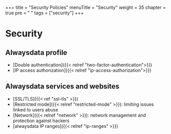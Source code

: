 +++
title = "Security Policies"
menuTitle = "Security"
weight = 35
chapter = true
pre = "<i class='fas fa-fw fa-shield-alt'></i> "
tags = ["security"]
+++

# Security

## Alwaysdata profile

- [Double authentication]({{< relref "two-factor-authentication">}})
- [IP access authorization]({{< relref "ip-access-authorization">}})

## Alwaysdata services and websites

- [SSL/TLS]({{< ref "ssl-tls" >}})
- [Restricted mode]({{< relref "restricted-mode" >}}): limiting issues linked to users abuse
- [Network]({{< relref "network" >}}): network management and protection against hackers
- [alwaysdata IP ranges]({{< relref "ip-ranges" >}})

